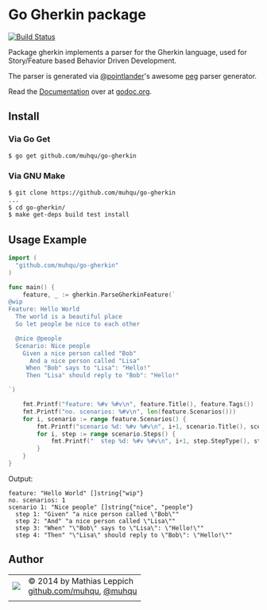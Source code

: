 Go Gherkin package
======================

[![Build Status](https://travis-ci.org/muhqu/go-gherkin.png?branch=master)](https://travis-ci.org/muhqu/go-gherkin)

Package gherkin implements a parser for the Gherkin language, used for
Story/Feature based Behavior Driven Development.

The parser is generated via [@pointlander]'s awesome [peg] parser generator. 

Read the [Documentation][godoc] over at [godoc.org][godoc].

Install
-------

### Via Go Get

```bash
$ go get github.com/muhqu/go-gherkin
```

### Via GNU Make

```bash
$ git clone https://github.com/muhqu/go-gherkin
...
$ cd go-gherkin/
$ make get-deps build test install
```


Usage Example
-------------
```go
import (
  "github.com/muhqu/go-gherkin"
)

func main() {
    feature, _ := gherkin.ParseGherkinFeature(`
@wip
Feature: Hello World
  The world is a beautiful place
  So let people be nice to each other

  @nice @people
  Scenario: Nice people
    Given a nice person called "Bob"
      And a nice person called "Lisa"
     When "Bob" says to "Lisa": "Hello!"
     Then "Lisa" should reply to "Bob": "Hello!"

`)

    fmt.Printf("feature: %#v %#v\n", feature.Title(), feature.Tags())
    fmt.Printf("no. scenarios: %#v\n", len(feature.Scenarios()))
    for i, scenario := range feature.Scenarios() {
        fmt.Printf("scenario %d: %#v %#v\n", i+1, scenario.Title(), scenario.Tags())
        for i, step := range scenario.Steps() {
            fmt.Printf("  step %d: %#v %#v\n", i+1, step.StepType(), step.Text())
        }
    }
}
```

Output:
```
feature: "Hello World" []string{"wip"}
no. scenarios: 1
scenario 1: "Nice people" []string{"nice", "people"}
  step 1: "Given" "a nice person called \"Bob\""
  step 2: "And" "a nice person called \"Lisa\""
  step 3: "When" "\"Bob\" says to \"Lisa\": \"Hello!\""
  step 4: "Then" "\"Lisa\" should reply to \"Bob\": \"Hello!\""
```

Author
------

|   |   |
|---|---|
| ![](http://gravatar.com/avatar/0ad964bc2b83e0977d8f70816eda1c70) | © 2014 by Mathias Leppich <br>  [github.com/muhqu](https://github.com/muhqu), [@muhqu](http://twitter.com/muhqu) |
|   |   |

[godoc]: http://godoc.org/github.com/muhqu/go-gherkin
[@pointlander]: http://github.com/pointlander
[peg]: http://github.com/pointlander/peg
